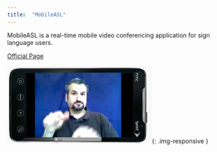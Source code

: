 ```yaml
---
title:  "MobileASL"
---
```

MobileASL is a real-time mobile video conferencing application for sign language users.

[Official Page](http://mobileasl.cs.washington.edu/)

![MobileASL](/assets/profile_mobileasl.png){: .img-responsive }